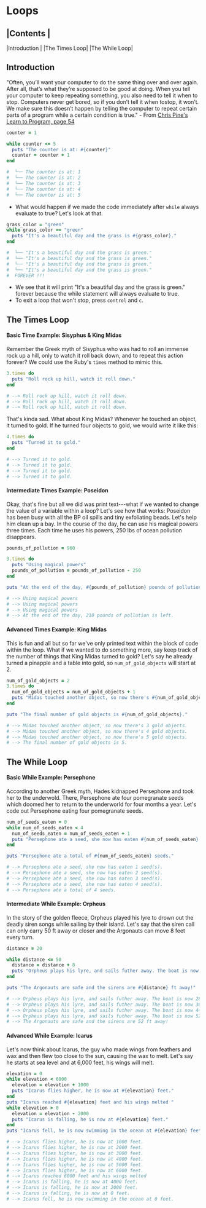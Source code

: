 # Loops

|Contents      |
----------------
|Introduction  |
|The Times Loop|
|The While Loop|

## Introduction

"Often, you’ll want your computer to do the same thing over and over again. After all, that’s what they’re supposed to be good at doing. When you tell your computer to keep repeating something, you also need to tell it when to stop. Computers never get bored, so if you don’t tell it when tostop, it won’t. We make sure this doesn’t happen by telling the computer to repeat certain parts of a program while a certain condition is true." - From [Chris Pine's Learn to Program, page 54](http://books.flatironschool.com/books/43?page=54)


```ruby
counter = 1

while counter <= 5
  puts "The counter is at: #{counter}"
  counter = counter + 1
end

#  └── The counter is at: 1
#  └── The counter is at: 2
#  └── The counter is at: 3
#  └── The counter is at: 4
#  └── The counter is at: 5
```
* What would happen if we made the code immediately after `while` always evaluate to true? Let's look at that.
```ruby
grass_color = "green"
while grass_color == "green"
  puts "It's a beautiful day and the grass is #{grass_color}."
end

#  └── "It's a beautiful day and the grass is green."
#  └── "It's a beautiful day and the grass is green."
#  └── "It's a beautiful day and the grass is green."
#  └── "It's a beautiful day and the grass is green."
#  FOREVER !!!
```
* We see that it will print "It's a beautiful day and the grass is green." forever because the while statement will always evaluate to true. 
* To exit a loop that won't stop, press `control` and `c`.


## The Times Loop

#### Basic Time Example: Sisyphus & King Midas

Remember the Greek myth of Sisyphus who was had to roll an immense rock up a hill, only to watch it roll back down, and to repeat this action forever? We could use the Ruby's `times` method to mimic this.

```ruby
3.times do 
  puts "Roll rock up hill, watch it roll down."
end

# --> Roll rock up hill, watch it roll down.
# --> Roll rock up hill, watch it roll down.
# --> Roll rock up hill, watch it roll down.
```
That's kinda sad. What about King Midas? Whenever he touched an object, it turned to gold. If he turned four objects to gold, we would write it like this:

```ruby
4.times do 
  puts "Turned it to gold."
end

# --> Turned it to gold.
# --> Turned it to gold.
# --> Turned it to gold.
# --> Turned it to gold.
```

#### Intermediate Times Example: Poseidon

Okay, that's fine but all we did was print text---what if we wanted to change the value of a variable within a loop? Let's see how that works: Poseidon has been busy with all the BP oil spills and tiny exfoliating beads. Let's help him clean up a bay. In the course of the day, he can use his magical powers three times. Each time he uses his powers, 250 lbs of ocean pollution disappears.

```ruby
pounds_of_pollution = 960

3.times do 
  puts "Using magical powers"
  pounds_of_pollution = pounds_of_pollution - 250
end

puts "At the end of the day, #{pounds_of_pollution} pounds of pollution is left."

# --> Using magical powers
# --> Using magical powers
# --> Using magical powers
# --> At the end of the day, 210 pounds of pollution is left.
```

#### Advanced Times Example: King Midas

This is fun and all but so far we've only printed text within the block of code within the loop. What if we wanted to do something more, say keep track of the number of things that King Midas turned to gold? Let's say he already turned a pinapple and a table into gold, so `num_of_gold_objects` will start at 2. 

```ruby
num_of_gold_objects = 2
3.times do 
  num_of_gold_objects = num_of_gold_objects + 1
  puts "Midas touched another object, so now there's #{num_of_gold_objects} gold objects."
end

puts "The final number of gold objects is #{num_of_gold_objects}."

# --> Midas touched another object, so now there's 3 gold objects.
# --> Midas touched another object, so now there's 4 gold objects.
# --> Midas touched another object, so now there's 5 gold objects.
# --> The final number of gold objects is 5.
```

## The While Loop

#### Basic While Example: Persephone

According to another Greek myth, Hades kidnapped Persephone and took her to the underwold. There, Persephone ate four pomegranate seeds which doomed her to return to the underworld for four months a year. Let's code out Persephone eating four pomegranate seeds.

```ruby
num_of_seeds_eaten = 0
while num_of_seeds_eaten < 4
  num_of_seeds_eaten = num_of_seeds_eaten + 1
  puts "Persephone ate a seed, she now has eaten #{num_of_seeds_eaten} seed(s)."
end

puts "Persephone ate a total of #{num_of_seeds_eaten} seeds."

# --> Persephone ate a seed, she now has eaten 1 seed(s).
# --> Persephone ate a seed, she now has eaten 2 seed(s).
# --> Persephone ate a seed, she now has eaten 3 seed(s).
# --> Persephone ate a seed, she now has eaten 4 seed(s).
# --> Persephone ate a total of 4 seeds.
```
#### Intermediate While Example: Orpheus

In the story of the golden fleece, Orpheus played his lyre to drown out the deadly siren songs while sailing by their island. Let's say that the siren call can only carry 50 ft away or closer and the Argonauts can move 8 feet every turn.

```ruby
distance = 20

while distance <= 50
  distance = distance + 8
  puts "Orpheus plays his lyre, and sails futher away. The boat is now #{distance} ft away from the sirens."
end

puts "The Argonauts are safe and the sirens are #{distance} ft away!"

# --> Orpheus plays his lyre, and sails futher away. The boat is now 28 ft away from the sirens.
# --> Orpheus plays his lyre, and sails futher away. The boat is now 36 ft away from the sirens.
# --> Orpheus plays his lyre, and sails futher away. The boat is now 44 ft away from the sirens.
# --> Orpheus plays his lyre, and sails futher away. The boat is now 52 ft away from the sirens.
# --> The Argonauts are safe and the sirens are 52 ft away!
```

#### Advanced While Example: Icarus

Let's now think about Icarus, the guy who made wings from feathers and wax and then flew too close to the sun, causing the wax to melt. Let's say he starts at sea level and at 6,000 feet, his wings will melt.

```ruby
elevation = 0
while elevation < 6000
  elevation = elevation + 1000
  puts "Icarus flies higher, he is now at #{elevation} feet."
end
puts "Icarus reached #{elevation} feet and his wings melted "
while elevation > 0
  elevation = elevation - 2000
  puts "Icarus is falling, he is now at #{elevation} feet."
end
puts "Icarus fell, he is now swimming in the ocean at #{elevation} feet."

# --> Icarus flies higher, he is now at 1000 feet.
# --> Icarus flies higher, he is now at 2000 feet.
# --> Icarus flies higher, he is now at 3000 feet.
# --> Icarus flies higher, he is now at 4000 feet.
# --> Icarus flies higher, he is now at 5000 feet.
# --> Icarus flies higher, he is now at 6000 feet.
# --> Icarus reached 6000 feet and his wings melted 
# --> Icarus is falling, he is now at 4000 feet.
# --> Icarus is falling, he is now at 2000 feet.
# --> Icarus is falling, he is now at 0 feet.
# --> Icarus fell, he is now swimming in the ocean at 0 feet.
```
